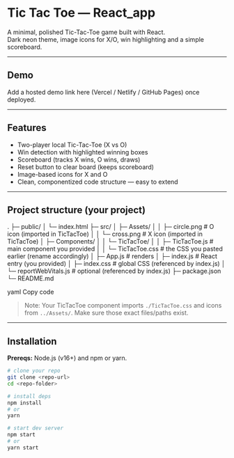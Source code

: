# Tic Tac Toe — React_app

A minimal, polished Tic-Tac-Toe game built with React.  
Dark neon theme, image icons for X/O, win highlighting and a simple scoreboard.

---

## Demo

Add a hosted demo link here (Vercel / Netlify / GitHub Pages) once deployed.

---

## Features

- Two-player local Tic-Tac-Toe (X vs O)
- Win detection with highlighted winning boxes
- Scoreboard (tracks X wins, O wins, draws)
- Reset button to clear board (keeps scoreboard)
- Image-based icons for X and O
- Clean, componentized code structure — easy to extend

---

## Project structure (your project)

.
├─ public/
│ └─ index.html
├─ src/
│ ├─ Assets/
│ │ ├─ circle.png # O icon (imported in TicTacToe)
│ │ └─ cross.png # X icon (imported in TicTacToe)
│ ├─ Components/
│ │ └─ TicTacToe/
│ │ ├─ TicTacToe.js # main component you provided
│ │ └─ TicTacToe.css # the CSS you pasted earlier (rename accordingly)
│ ├─ App.js # renders <TicTacToe />
│ ├─ index.js # React entry (you provided)
│ ├─ index.css # global CSS (referenced by index.js)
│ └─ reportWebVitals.js # optional (referenced by index.js)
├─ package.json
└─ README.md

yaml
Copy code

> Note: Your TicTacToe component imports `./TicTacToe.css` and icons from `../Assets/`. Make sure those exact files/paths exist.

---

## Installation

**Prereqs:** Node.js (v16+) and npm or yarn.

```bash
# clone your repo
git clone <repo-url>
cd <repo-folder>

# install deps
npm install
# or
yarn

# start dev server
npm start
# or
yarn start
